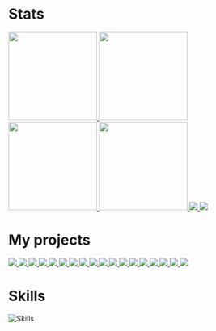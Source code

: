 # Stats

<a href="https://github.com/bartekl1#gh-dark-mode-only">
  <img height=175 src="https://github-readme-stats.vercel.app/api?username=bartekl1&show_icons=true&theme=dark&custom_title=GitHub%20Stats#gh-dark-mode-only" />
</a>
<a href="https://github.com/bartekl1#gh-light-mode-only">
  <img height=175 src="https://github-readme-stats.vercel.app/api?username=bartekl1&show_icons=true&theme=default&custom_title=GitHub%20Stats#gh-light-mode-only" />
</a>

<a href="https://github.com/bartekl1#gh-dark-mode-only">
  <img height=175 src="https://github-readme-stats.vercel.app/api/top-langs/?username=bartekl1&theme=dark&hide=nsis&layout=compact#gh-dark-mode-only" />
</a>
<a href="https://github.com/bartekl1#gh-light-mode-only">
  <img height=175 src="https://github-readme-stats.vercel.app/api/top-langs/?username=bartekl1&theme=default&hide=nsis&layout=compact#gh-light-mode-only" />
</a>

<a href="https://github.com/bartekl1#gh-dark-mode-only">
  <img src="https://github-readme-stats.vercel.app/api/wakatime/?username=bartekl1&theme=dark&layout=compact&custom_title=Coding%20Stats#gh-dark-mode-only" />
</a>
<a href="https://github.com/bartekl1#gh-light-mode-only">
  <img src="https://github-readme-stats.vercel.app/api/wakatime/?username=bartekl1&theme=default&layout=compact&custom_title=Coding%20Stats#gh-light-mode-only" />
</a>

# My projects

<a href="https://github.com/bartekl1/SwarzedzMeteo#gh-dark-mode-only">
  <img src="https://github-readme-stats.vercel.app/api/pin/?username=bartekl1&repo=SwarzedzMeteo&theme=dark#gh-dark-mode-only" />
</a>
<a href="https://github.com/bartekl1/SwarzedzMeteo#gh-light-mode-only">
  <img src="https://github-readme-stats.vercel.app/api/pin/?username=bartekl1&repo=SwarzedzMeteo&theme=default#gh-light-mode-only" />
</a>

<a href="https://github.com/bartekl1/meteo#gh-dark-mode-only">
  <img src="https://github-readme-stats.vercel.app/api/pin/?username=bartekl1&repo=meteo&theme=dark#gh-dark-mode-only" />
</a>
<a href="https://github.com/bartekl1/meteo#gh-light-mode-only">
  <img src="https://github-readme-stats.vercel.app/api/pin/?username=bartekl1&repo=meteo&theme=default#gh-light-mode-only" />
</a>

<a href="https://github.com/bartekl1/rpi-thermometer#gh-dark-mode-only">
  <img src="https://github-readme-stats.vercel.app/api/pin/?username=bartekl1&repo=rpi-thermometer&theme=dark#gh-dark-mode-only" />
</a>
<a href="https://github.com/bartekl1/rpi-thermometer#gh-light-mode-only">
  <img src="https://github-readme-stats.vercel.app/api/pin/?username=bartekl1&repo=rpi-thermometer&theme=default#gh-light-mode-only" />
</a>

<a href="https://github.com/bartekl1/tools#gh-dark-mode-only">
  <img src="https://github-readme-stats.vercel.app/api/pin/?username=bartekl1&repo=tools&theme=dark#gh-dark-mode-only" />
</a>
<a href="https://github.com/bartekl1/tools#gh-light-mode-only">
  <img src="https://github-readme-stats.vercel.app/api/pin/?username=bartekl1&repo=tools&theme=default#gh-light-mode-only" />
</a>

<a href="https://github.com/bartekl1/SoftwareUpdater#gh-dark-mode-only">
  <img src="https://github-readme-stats.vercel.app/api/pin/?username=bartekl1&repo=SoftwareUpdater&theme=dark#gh-dark-mode-only" />
</a>
<a href="https://github.com/bartekl1/SoftwareUpdater#gh-light-mode-only">
  <img src="https://github-readme-stats.vercel.app/api/pin/?username=bartekl1&repo=SoftwareUpdater&theme=default#gh-light-mode-only" />
</a>

<a href="https://github.com/bartekl1/network-monitor#gh-dark-mode-only">
  <img src="https://github-readme-stats.vercel.app/api/pin/?username=bartekl1&repo=network-monitor&theme=dark#gh-dark-mode-only" />
</a>
<a href="https://github.com/bartekl1/network-monitor#gh-light-mode-only">
  <img src="https://github-readme-stats.vercel.app/api/pin/?username=bartekl1&repo=network-monitor&theme=default#gh-light-mode-only" />
</a>

<a href="https://github.com/bartekl1/WindowsResources#gh-dark-mode-only">
  <img src="https://github-readme-stats.vercel.app/api/pin/?username=bartekl1&repo=WindowsResources&theme=dark#gh-dark-mode-only" />
</a>
<a href="https://github.com/bartekl1/WindowsResources#gh-light-mode-only">
  <img src="https://github-readme-stats.vercel.app/api/pin/?username=bartekl1&repo=WindowsResources&theme=default#gh-light-mode-only" />
</a>

<a href="https://github.com/bartekl1/remote-power-control#gh-dark-mode-only">
  <img src="https://github-readme-stats.vercel.app/api/pin/?username=bartekl1&repo=remote-power-control&theme=dark#gh-dark-mode-only" />
</a>
<a href="https://github.com/bartekl1/remote-power-control#gh-light-mode-only">
  <img src="https://github-readme-stats.vercel.app/api/pin/?username=bartekl1&repo=remote-power-control&theme=default#gh-light-mode-only" />
</a>

<a href="https://github.com/bartekl1/table-console-js#gh-dark-mode-only">
  <img src="https://github-readme-stats.vercel.app/api/pin/?username=bartekl1&repo=table-console-js&theme=dark#gh-dark-mode-only" />
</a>
<a href="https://github.com/bartekl1/table-console-js#gh-light-mode-only">
  <img src="https://github-readme-stats.vercel.app/api/pin/?username=bartekl1&repo=table-console-js&theme=default#gh-light-mode-only" />
</a>

# Skills

![Skills](https://skillicons.dev/icons?i=py,js,html,css,cpp,php,markdown,powershell,bash,regex,nodejs,npm,electron,bootstrap,flask,mysql,raspberrypi,arduino,windows,linux,git,github&perline=11)
